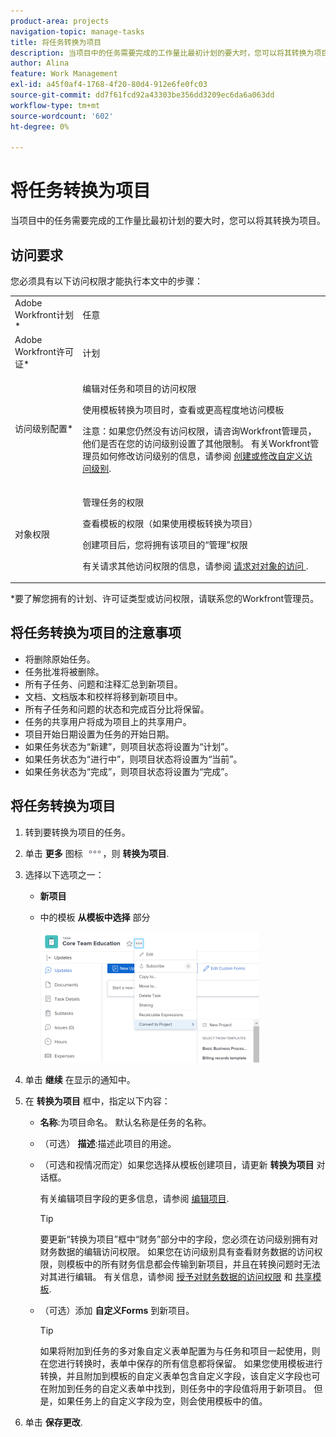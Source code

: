 ```yaml
---
product-area: projects
navigation-topic: manage-tasks
title: 将任务转换为项目
description: 当项目中的任务需要完成的工作量比最初计划的要大时，您可以将其转换为项目。
author: Alina
feature: Work Management
exl-id: a45f0af4-1768-4f20-80d4-912e6fe0fc03
source-git-commit: dd7f61fcd92a43303be356dd3209ec6da6a063dd
workflow-type: tm+mt
source-wordcount: '602'
ht-degree: 0%

---
```


# 将任务转换为项目

当项目中的任务需要完成的工作量比最初计划的要大时，您可以将其转换为项目。

## 访问要求

您必须具有以下访问权限才能执行本文中的步骤：

<table style="table-layout:auto"> 
 <col> 
 <col> 
 <tbody> 
  <tr> 
   <td role="rowheader">Adobe Workfront计划*</td> 
   <td> <p>任意</p> </td> 
  </tr> 
  <tr> 
   <td role="rowheader">Adobe Workfront许可证*</td> 
   <td> <p>计划 </p> </td> 
  </tr> 
  <tr> 
   <td role="rowheader">访问级别配置*</td> 
   <td> <p>编辑对任务和项目的访问权限</p> <p>使用模板转换为项目时，查看或更高程度地访问模板</p> <p>注意：如果您仍然没有访问权限，请咨询Workfront管理员，他们是否在您的访问级别设置了其他限制。 有关Workfront管理员如何修改访问级别的信息，请参阅 <a href="../../../administration-and-setup/add-users/configure-and-grant-access/create-modify-access-levels.md" class="MCXref xref">创建或修改自定义访问级别</a>.</p> </td> 
  </tr> 
  <tr> 
   <td role="rowheader">对象权限</td> 
   <td> <p>管理任务的权限</p> <p>查看模板的权限（如果使用模板转换为项目）</p> <p>创建项目后，您将拥有该项目的“管理”权限</p> <p>有关请求其他访问权限的信息，请参阅 <a href="../../../workfront-basics/grant-and-request-access-to-objects/request-access.md" class="MCXref xref">请求对对象的访问 </a>.</p> </td> 
  </tr> 
 </tbody> 
</table>

&#42;要了解您拥有的计划、许可证类型或访问权限，请联系您的Workfront管理员。

## 将任务转换为项目的注意事项

* 将删除原始任务。
* 任务批准将被删除。
* 所有子任务、问题和注释汇总到新项目。
* 文档、文档版本和校样将移到新项目中。
* 所有子任务和问题的状态和完成百分比将保留。
* 任务的共享用户将成为项目上的共享用户。
* 项目开始日期设置为任务的开始日期。
* 如果任务状态为“新建”，则项目状态将设置为“计划”。
* 如果任务状态为“进行中”，则项目状态将设置为“当前”。
* 如果任务状态为“完成”，则项目状态将设置为“完成”。

## 将任务转换为项目

1. 转到要转换为项目的任务。
1. 单击 **更多** 图标 ![](assets/more-icon.png)，则 **转换为项目**.
1. 选择以下选项之一：

   * **新项目**
   * 中的模板 **从模板中选择** 部分

      ![](assets/convert-task-to-project-template-option-dropdown-nwe-350x209.png)

1. 单击 **继续** 在显示的通知中。
1. 在 **转换为项目** 框中，指定以下内容：

   * **名称**:为项目命名。 默认名称是任务的名称。
   * （可选） **描述**:描述此项目的用途。
   * （可选和视情况而定）如果您选择从模板创建项目，请更新 **转换为项目** 对话框。

      有关编辑项目字段的更多信息，请参阅 [编辑项目](../../../manage-work/projects/manage-projects/edit-projects.md).

      >[!TIP]
      >
      >要更新“转换为项目”框中“财务”部分中的字段，您必须在访问级别拥有对财务数据的编辑访问权限。 如果您在访问级别具有查看财务数据的访问权限，则模板中的所有财务信息都会传输到新项目，并且在转换问题时无法对其进行编辑。 有关信息，请参阅 [授予对财务数据的访问权限](../../../administration-and-setup/add-users/configure-and-grant-access/grant-access-financial.md) 和 [共享模板](../../../workfront-basics/grant-and-request-access-to-objects/share-a-template.md).

   * （可选）添加 **自定义Forms** 到新项目。

      >[!TIP]
      如果将附加到任务的多对象自定义表单配置为与任务和项目一起使用，则在您进行转换时，表单中保存的所有信息都将保留。
      如果您使用模板进行转换，并且附加到模板的自定义表单包含自定义字段，该自定义字段也可在附加到任务的自定义表单中找到，则任务中的字段值将用于新项目。 但是，如果任务上的自定义字段为空，则会使用模板中的值。

1. 单击 **保存更改**.
